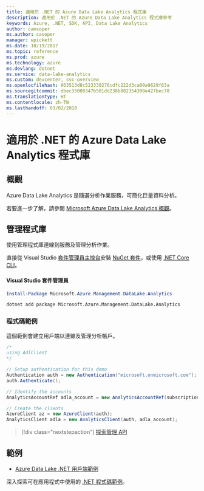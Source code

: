 ```yaml
---
title: 適用於 .NET 的 Azure Data Lake Analytics 程式庫
description: 適用於 .NET 的 Azure Data Lake Analytics 程式庫參考
keywords: Azure, .NET, SDK, API, Data Lake Analytics
author: camsoper
ms.author: casoper
manager: wpickett
ms.date: 10/19/2017
ms.topic: reference
ms.prod: azure
ms.technology: azure
ms.devlang: dotnet
ms.service: data-lake-analytics
ms.custom: devcenter, svc-overview
ms.openlocfilehash: 063513d8c523330276cdfc222d3ca00a9629f63a
ms.sourcegitcommit: dbec35008347b581dd238b882354300e427bec70
ms.translationtype: HT
ms.contentlocale: zh-TW
ms.lasthandoff: 03/02/2018
---
```

# <a name="azure-data-lake-analytics-libraries-for-net"></a>適用於 .NET 的 Azure Data Lake Analytics 程式庫

## <a name="overview"></a>概觀

Azure Data Lake Analytics 是隨選分析作業服務，可簡化巨量資料分析。

若要進一步了解，請參閱 [Microsoft Azure Data Lake Analytics 概觀](/azure/data-lake-analytics/data-lake-analytics-overview)。

## <a name="management-library"></a>管理程式庫

使用管理程式庫連線到服務及管理分析作業。

直接從 Visual Studio [套件管理員主控台][PackageManager]安裝 [NuGet 套件](https://www.nuget.org/packages/Microsoft.Azure.Management.DataLake.Analytics)，或使用 [.NET Core CLI][DotNetCLI]。

#### <a name="visual-studio-package-manager"></a>Visual Studio 套件管理員

```powershell
Install-Package Microsoft.Azure.Management.DataLake.Analytics
```

```bash
dotnet add package Microsoft.Azure.Management.DataLake.Analytics
```

### <a name="code-example"></a>程式碼範例

這個範例會建立用戶端以連線及管理分析帳戶。

```csharp
/*
using AdlClient 
*/

// Setup authentication for this demo
Authentication auth = new Authentication("microsoft.onmicrosoft.com"); // change this to YOUR tenant
auth.Authenticate();

// Identify the accounts
AnalyticsAccountRef adla_account = new AnalyticsAccountRef(subscriptionId, resourceGroup, userName);

// Create the clients
AzureClient az = new AzureClient(auth);
AnalyticsClient adla = new AnalyticsClient(auth, adla_account);
```

> [!div class="nextstepaction"]
> [探索管理 API](/dotnet/api/overview/azure/datalakeanalytics/management)

## <a name="samples"></a>範例
* [Azure Data Lake .NET 用戶端範例](https://azure.microsoft.com/resources/samples/data-lake-dotnet-client/)

深入探索可在應用程式中使用的 [.NET 程式碼範例](https://azure.microsoft.com/resources/samples/?platform=dotnet)。

[PackageManager]: https://docs.microsoft.com/nuget/tools/package-manager-console
[DotNetCLI]: https://docs.microsoft.com/dotnet/core/tools/dotnet-add-package
